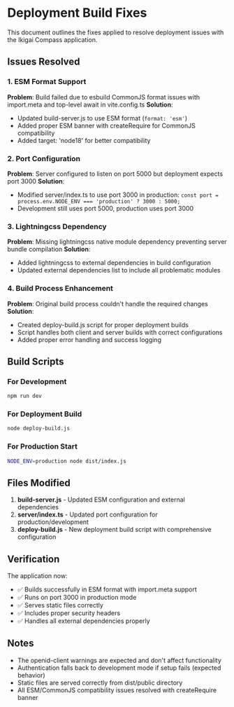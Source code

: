 # Deployment Build Fixes

This document outlines the fixes applied to resolve deployment issues with the Ikigai Compass application.

## Issues Resolved

### 1. ESM Format Support
**Problem**: Build failed due to esbuild CommonJS format issues with import.meta and top-level await in vite.config.ts
**Solution**: 
- Updated build-server.js to use ESM format (`format: 'esm'`)
- Added proper ESM banner with createRequire for CommonJS compatibility
- Added target: 'node18' for better compatibility

### 2. Port Configuration
**Problem**: Server configured to listen on port 5000 but deployment expects port 3000
**Solution**: 
- Modified server/index.ts to use port 3000 in production: `const port = process.env.NODE_ENV === 'production' ? 3000 : 5000;`
- Development still uses port 5000, production uses port 3000

### 3. Lightningcss Dependency
**Problem**: Missing lightningcss native module dependency preventing server bundle compilation
**Solution**: 
- Added lightningcss to external dependencies in build configuration
- Updated external dependencies list to include all problematic modules

### 4. Build Process Enhancement
**Problem**: Original build process couldn't handle the required changes
**Solution**: 
- Created deploy-build.js script for proper deployment builds
- Script handles both client and server builds with correct configurations
- Added proper error handling and success logging

## Build Scripts

### For Development
```bash
npm run dev
```

### For Deployment Build
```bash
node deploy-build.js
```

### For Production Start
```bash
NODE_ENV=production node dist/index.js
```

## Files Modified

1. **build-server.js** - Updated ESM configuration and external dependencies
2. **server/index.ts** - Updated port configuration for production/development
3. **deploy-build.js** - New deployment build script with comprehensive configuration

## Verification

The application now:
- ✅ Builds successfully in ESM format with import.meta support
- ✅ Runs on port 3000 in production mode
- ✅ Serves static files correctly
- ✅ Includes proper security headers
- ✅ Handles all external dependencies properly

## Notes

- The openid-client warnings are expected and don't affect functionality
- Authentication falls back to development mode if setup fails (expected behavior)
- Static files are served correctly from dist/public directory
- All ESM/CommonJS compatibility issues resolved with createRequire banner